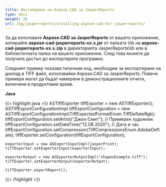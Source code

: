 ```yaml
---
title: Инсталиране на Aspose.CAD за JasperReports
type: docs
weight: 20
url: /bg/jasperreports/installing-aspose-cad-for-jasperreports/
---
```


За да използвате **Aspose.CAD за JasperReports** от вашето приложение, копирайте **aspose-cad-jasperreports-xx.x.jar** от папката \lib на **aspose-cad-jasperreports-xx.x.zip** в директорията JasperReports\lib или в библиотечната папка на вашето приложение. След това можете да получите достъп до експортерите програмно.

Следният пример показва типичния код, необходим за експортиране на доклад в TIFF файл, използвайки Aspose.CAD за JasperReports. Повече примери могат да бъдат намерени в демонстрационните отчети, включени в продуктовия архив.

**Java**

{{< highlight java >}}
    ASTiffExporter tiffExporter = new ASTiffExporter();
    ASTiffExportConfigurationImpl tiffExportConfiguration = new ASTiffExportConfigurationImpl(TiffExpectedFormatEnum.TiffDeflateRgb);
    tiffExportConfiguration.setArtist("Джон Смит"); // Примерен художник
    tiffExportConfiguration.setDateTime("12.08.2020"); // Дата и час
    tiffExportConfiguration.setCompression(TiffCompressionsEnum.AdobeDeflate);
    tiffExporter.setConfiguration(tiffExportConfiguration);

    exporterInput = new ASExportInputImpl(jasperPrint);
    tiffExporter.setExporterInput(exporterInput);

    exporterOutput = new ASExporterOutputImpl("shapesExample.tiff");
    tiffExporter.setExporterOutput(exporterOutput);

    tiffExporter.exportReport();
{{< /highlight >}}
